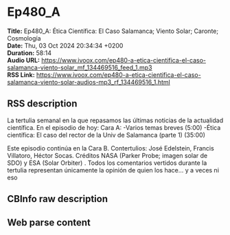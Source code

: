 # Ep480_A  
**Title:** Ep480_A: Ética Científica: El Caso Salamanca; Viento Solar; Caronte; Cosmología  
**Date:** Thu, 03 Oct 2024 20:34:34 +0200  
**Duration:** 58:14  
**Audio URL:** https://www.ivoox.com/ep480-a-etica-cientifica-el-caso-salamanca-viento-solar_mf_134469516_feed_1.mp3  
**RSS Link:** https://www.ivoox.com/ep480-a-etica-cientifica-el-caso-salamanca-viento-solar-audios-mp3_rf_134469516_1.html  

## RSS description
La tertulia semanal en la que repasamos las últimas noticias de la actualidad científica. En el episodio de hoy:
Cara A:
-Varios temas breves (5:00)
-Ética científica: El caso del rector de la Univ de Salamanca (parte 1) (35:00)

Este episodio continúa en la Cara B.
Contertulios: José Edelstein, Francis Villatoro, Héctor Socas. Créditos NASA (Parker Probe; imagen solar de SDO) y ESA (Solar Orbiter) . Todos los comentarios vertidos durante la tertulia representan únicamente la opinión de quien los hace... y a veces ni eso

## CBInfo raw description


## Web parse content

